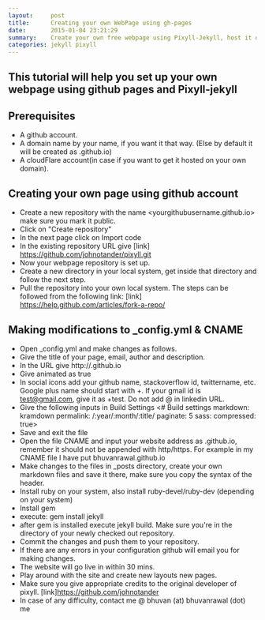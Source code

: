 ```yaml
---
layout:     post
title:      Creating your own WebPage using gh-pages
date:       2015-01-04 23:21:29
summary:    Create your own free webpage using Pixyll-Jekyll, host it on github pages or your own domain.
categories: jekyll pixyll
---
```


## This tutorial will help you set up your own webpage using github pages and Pixyll-jekyll

## Prerequisites

* A github account.
* A domain name by your name, if you want it that way. (Else by default it will be created as <yourGithubname>.github.io)
* A cloudFlare account(in case if you want to get it hosted on your own domain).

## Creating your own page using github account

* Create a new repository with the name <yourgithubusername.github.io> make sure you mark it public.
* Click on "Create repository"
* In the next page click on Import code
* In the existing repository URL give [link] https://github.com/johnotander/pixyll.git
* Now your webpage repository is set up.
* Create a new directory in your local system, get inside that directory and follow the next step.
* Pull the repository into your own local system. The steps can be followed from the following link: [link] https://help.github.com/articles/fork-a-repo/

## Making modifications to _config.yml & CNAME

* Open _config.yml and make changes as follows.
 * Give the title of your page, email, author and description.
 * In the URL give http://<yourgithubname>.github.io
 *  Give animated as true
 * In social icons add your github name, stackoverflow id, twittername, etc. Google plus name should start with +. If your gmail id is test@gmail.com, give it as +test. Do not add @ in linkedin URL.
 * Give the following inputs in Build Settings 
		<# Build settings
		markdown: kramdown
		permalink: /:year/:month/:title/
		paginate: 5
		sass:
		compressed: true>
 *  Save and exit the file
 * Open the file CNAME and input your website address as <yourname>.github.io, remember it should not be appended with http/https. For example in my CNAME file I have put bhuvanrawal.github.io
* Make changes to the files in _posts directory, create your own markdown files and save it there, make sure you copy the syntax of the header.
*  Install ruby on your system, also install ruby-devel/ruby-dev (depending on your system)
 * Install gem
 * execute: gem install jekyll
 * after gem is installed execute jekyll build. Make sure you're in the directory of your newly checked out repository.
* Commit the changes and push them to your repository.
 * If there are any errors in your configuration github will email you for making changes.
* The website will go live in within 30 mins.
* Play around with the site and create new layouts new pages.
* Make sure you give appropriate credits to the original developer of pixyll. [link]https://github.com/johnotander
* In case of any difficulty, contact me @ bhuvan (at) bhuvanrawal (dot) me
 
